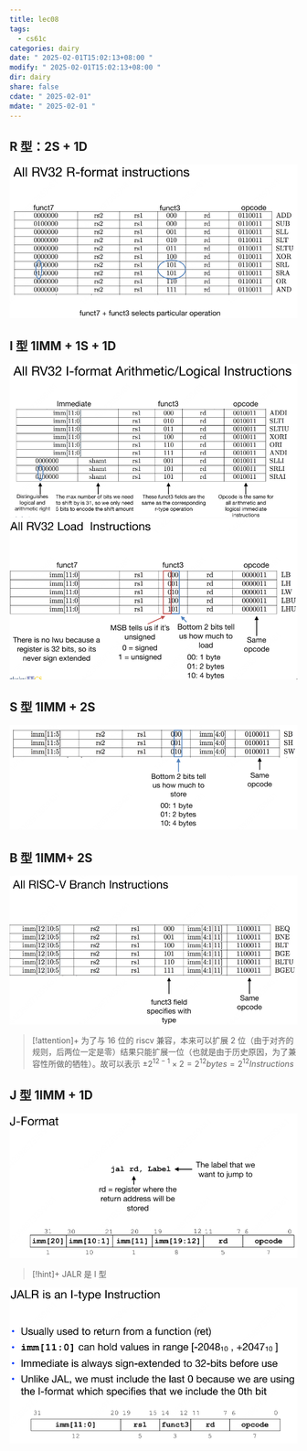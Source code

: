 ```yaml
---
title: lec08
tags:
  - cs61c
categories: dairy
date: " 2025-02-01T15:02:13+08:00 "
modify: " 2025-02-01T15:02:13+08:00 "
dir: dairy
share: false
cdate: " 2025-02-01"
mdate: " 2025-02-01 "
---
```

## R 型：2S + 1D  
![image.png](https://raw.githubusercontent.com/Tendourisu/images/master/202502011505478.png)
## I 型 1IMM + 1S + 1D
![image.png](https://raw.githubusercontent.com/Tendourisu/images/master/202502011505563.png)
![image.png](https://raw.githubusercontent.com/Tendourisu/images/master/202502011843510.png)
## S 型 1IMM + 2S
![image.png](https://raw.githubusercontent.com/Tendourisu/images/master/202502011905537.png)
## B 型 1IMM+ 2S
![image.png](https://raw.githubusercontent.com/Tendourisu/images/master/202502011940979.png)
>[!attention]+
>为了与 16 位的 riscv 兼容，本来可以扩展 2 位（由于对齐的规则，后两位一定是零）结果只能扩展一位（也就是由于历史原因，为了兼容性所做的牺牲）。故可以表示  $\displaystyle \pm 2^{12-1}\times 2=2^{12}bytes=2^{12}Instructions$

## J 型 1IMM + 1D
![image.png](https://raw.githubusercontent.com/Tendourisu/images/master/202502011953148.png)
>[!hint]+
>JALR 是 I 型

![image.png](https://raw.githubusercontent.com/Tendourisu/images/master/202502012000160.png)
